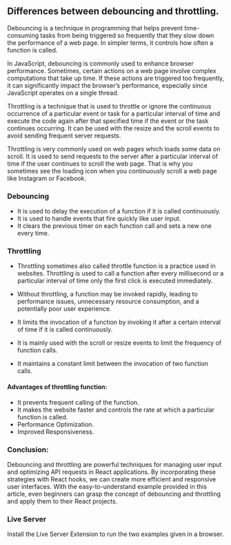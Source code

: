 ## Differences between debouncing and throttling.

Debouncing is a technique in programming that helps prevent time-consuming tasks from being triggered so frequently that they slow down the performance of a web page. In simpler terms, it controls how often a function is called.

In JavaScript, debouncing is commonly used to enhance browser performance. Sometimes, certain actions on a web page involve complex computations that take up time. If these actions are triggered too frequently, it can significantly impact the browser’s performance, especially since JavaScript operates on a single thread. 

Throttling is a technique that is used to throttle or ignore the continuous occurrence of a particular event or task for a particular interval of time and execute the code again after that specified time if the event or the task continues occurring. It can be used with the resize and the scroll events to avoid sending frequent server requests.

Throttling is very commonly used on web pages which loads some data on scroll. It is used to send requests to the server after a particular interval of time if the user continues to scroll the web page. That is why you sometimes see the loading icon when you continuously scroll a web page like Instagram or Facebook.

### Debouncing

- It is used to delay the execution of a function if it is called continuously.
- It is used to handle events that fire quickly like user input.
- It clears the previous timer on each function call and sets a new one every time.

### Throttling

- Throttling sometimes also called throttle function is a practice used in websites. Throttling is used to call a function after every millisecond or a particular interval of time only the first click is executed immediately.

- Without throttling, a function may be invoked rapidly, leading to performance issues, unnecessary resource consumption, and a potentially poor user experience. 

- It limits the invocation of a function by invoking it after a certain interval of time if it is called continuously.
- It is mainly used with the scroll or resize events to limit the frequency of function calls.
- It maintains a constant limit between the invocation of two function calls.

#### Advantages of throttling function: 

- It prevents frequent calling of the function.
- It makes the website faster and controls the rate at which a particular function is called.
- Performance Optimization.
- Improved Responsiveness.

### Conclusion:

Debouncing and throttling are powerful techniques for managing user input and optimizing API requests in React applications. By incorporating these strategies with React hooks, we can create more efficient and responsive user interfaces. With the easy-to-understand example provided in this article, even beginners can grasp the concept of debouncing and throttling and apply them to their React projects.

### Live Server

Install the Live Server Extension to run the two examples given in a browser.


